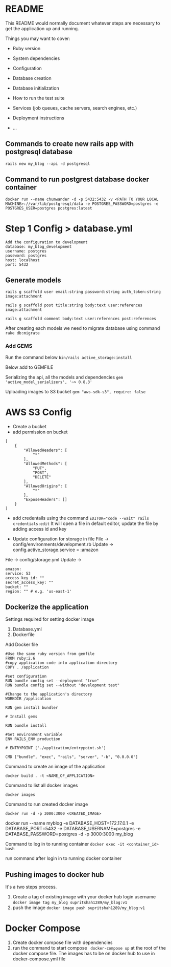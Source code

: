 # README

This README would normally document whatever steps are necessary to get the
application up and running.

Things you may want to cover:

- Ruby version

- System dependencies

- Configuration

- Database creation

- Database initialization

- How to run the test suite

- Services (job queues, cache servers, search engines, etc.)

- Deployment instructions

- ...

## Commands to create new rails app with postgresql database

`rails new my_blog --api -d postgresql`

## Command to run postgrest database docker container

```
docker run --name chumwander -d -p 5432:5432 -v <PATH TO YOUR LOCAL MACHINE>://var/lib/postgresql/data -e POSTGRES_PASSWORD=postgres -e POSTGRES_USER=postgres postgres:latest

```

# Step 1 Config > database.yml

    Add the configuration to development
    database: my_blog_development
    username: postgres
    password: postgres
    host: localhost
    port: 5432

## Generate models

`rails g scaffold user email:string password:string auth_token:string image:attachment`

`rails g scaffold post title:string body:text user:references image:attachment`

`rails g scaffold comment body:text user:references post:references`

After creating each models we need to migrate database using command `rake db:migrate`

### Add GEMS

Run the command below
`bin/rails active_storage:install`

Below add to GEMFILE

Serializing the api, all the models and dependencies
`gem 'active_model_serializers', '~> 0.8.3'`

Uploading images to S3 bucket
`gem "aws-sdk-s3", require: false`

# AWS S3 Config

- Create a bucket
- add permission on bucket

```
[
    {
        "AllowedHeaders": [
            "*"
        ],
        "AllowedMethods": [
            "PUT",
            "POST",
            "DELETE"
        ],
        "AllowedOrigins": [
            "*"
        ],
        "ExposeHeaders": []
    }
]

```

- add credentails using the command
  `EDITOR="code --wait" rails credentials:edit`
  It will open a file in default editor, update the file by adding access id and key

- Update configuration for storage in file
  File -> config/environments/development.rb
  Update -> config.active_storage.service = :amazon

File -> config/storage.yml
Update ->

```
amazon:
service: S3
access_key_id: ""
secret_access_key: ""
bucket: ""
region: "" # e.g. 'us-east-1'

```

## Dockerize the application

Settings required for setting docker image

1. Database.yml
2. Dockerfile

Add Docker file

```
#Use the same ruby version from gemfile
FROM ruby:2.6
#copy application code into application directory
COPY . /application

#set configuration
RUN bundle config set --deployment "true"
RUN bundle config set --without "development test"

#Change to the application's directory
WORKDIR /application

RUN gem install bundler

# Install gems

RUN bundle install

#Set environment variable
ENV RAILS_ENV production

# ENTRYPOINT ['./application/entrypoint.sh']

CMD ["bundle", "exec", "rails", "server", "-b", "0.0.0.0"]

```

Command to create an image of the application

`docker build . -t <NAME_OF_APPLICATION>`

Command to list all docker images

`docker images`

Command to run created docker image

`docker run -d -p 3000:3000 <CREATED_IMAGE>`

docker run --name myblog -e DATABASE_HOST=172.17.0.1 -e DATABASE_PORT=5432 -e DATABASE_USERNAME=postgres -e DATABASE_PASSWORD=postgres -d -p 3000:3000 my_blog

Command to log in to running container
`docker exec -it <container_id> bash`

run command after login in to running docker container

## Pushing images to docker hub

It's a two steps process.

1. Create a tag of existing image with your docker hub login username
   `docker image tag my_blog supritshah1289/my_blog:v1`
2. push the image
   `docker image push supritshah1289/my_blog:v1`

# Docker Compose

1. Create docker compose file with dependencies
2. run the command to start compose ` docker-compose up` at the root of the docker compose file. The images has to be on docker hub to use in docker-compose.yml file
